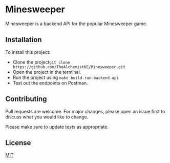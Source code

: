 # Minesweeper

Minesweeper is a backend API for the popular Minesweeper game.

## Installation

To install this project:
- Clone the project```git clone https://github.com/TheAlchemistKE/Minesweeper.git```
- Open the project in the terminal.
- Run the project using ```make build-run-backend-api```
- Test out the endpoints on Postman.


## Contributing
Pull requests are welcome. For major changes, please open an issue first to discuss what you would like to change.

Please make sure to update tests as appropriate.

## License
[MIT](https://choosealicense.com/licenses/mit/)